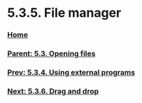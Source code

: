 # 5.3.5. File manager

### [Home](./00-home.md)
### [Parent: 5.3. Opening files](./05-03-00-opening-files.md)
### [Prev: 5.3.4. Using external programs](./05-03-04-using-external-programs.md)
### [Next: 5.3.6. Drag and drop](./05-03-06-drag-and-drop.md)
